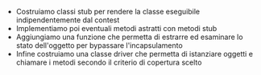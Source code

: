 - Costruiamo classi stub per rendere la classe eseguibile indipendentemente dal contest
- Implementiamo poi eventuali metodi astratti con metodi stub
- Aggiungiamo una funzione che permetta di estrarre ed esaminare lo stato dell'oggetto per bypassare l'incapsulamento
- Infine costruiamo una classe driver che permetta di istanziare oggetti e chiamare i metodi secondo il criterio di copertura scelto
